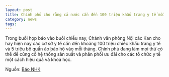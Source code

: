 ```yaml
---
layout: post
title: Chính phủ cho rằng cả nước cần đến 100 triệu khẩu trang y tế mỗi tháng
category: news
tags: 
---
```

Trong buổi họp báo vào buổi chiều nay, Chánh văn phòng Nội các Kan cho hay hiện nay các cơ sở y tế cần đến khoảng 100 triệu chiếc khẩu trang y tế và 5 triệu bộ quần áo bảo hộ vào mỗi tháng. Chính phủ đang làm mọi thứ có thể để củng cố hệ thống sản xuất và phân phối ưu đãi cho các tổ chức y tế một cách hiệu quả và khoa học.

Nguồn: [Báo NHK](https://www3.nhk.or.jp/news/html/20200420/k10012397001000.html)